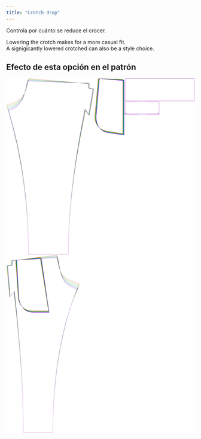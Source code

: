 ```yaml
---
title: "Crotch drop"
---
```


Controla por cuánto se reduce el crocer.

Lowering the crotch makes for a more casual fit.  
A signigicantly lowered crotched can also be a style choice.

## Efecto de esta opción en el patrón

![Esta imagen muestra el efecto de esta opción superponiendo varias variantes que tienen un valor diferente para esta opción](paco_crotchdrop_sample.svg "Effect of this option on the pattern")
